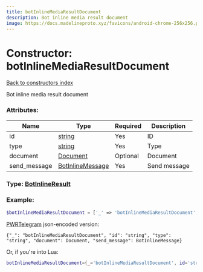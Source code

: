 ```yaml
---
title: botInlineMediaResultDocument
description: Bot inline media result document
image: https://docs.madelineproto.xyz/favicons/android-chrome-256x256.png
---
```

# Constructor: botInlineMediaResultDocument  
[Back to constructors index](index.md)



Bot inline media result document

### Attributes:

| Name     |    Type       | Required | Description |
|----------|---------------|----------|-------------|
|id|[string](../types/string.md) | Yes|ID|
|type|[string](../types/string.md) | Yes|Type|
|document|[Document](../types/Document.md) | Optional|Document|
|send\_message|[BotInlineMessage](../types/BotInlineMessage.md) | Yes|Send message|



### Type: [BotInlineResult](../types/BotInlineResult.md)


### Example:

```php
$botInlineMediaResultDocument = ['_' => 'botInlineMediaResultDocument', 'id' => 'string', 'type' => 'string', 'document' => Document, 'send_message' => BotInlineMessage];
```  

[PWRTelegram](https://pwrtelegram.xyz) json-encoded version:

```
{"_": "botInlineMediaResultDocument", "id": "string", "type": "string", "document": Document, "send_message": BotInlineMessage}
```


Or, if you're into Lua:

```lua
botInlineMediaResultDocument={_='botInlineMediaResultDocument', id='string', type='string', document=Document, send_message=BotInlineMessage}

```


